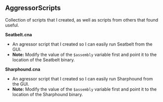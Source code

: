 ## AggressorScripts

Collection of scripts that I created, as well as scripts from others that found useful.

**Seatbelt.cna**
- An agressor script that I created so I can easily run Seatbelt from the GUI.
- **Note:** Modify the value of the `$assembly` variable first and point it to the location of the Seatbelt binary.

**Sharphound.cna**
- An agressor script that I created so I can easily run Sharphound from the GUI.
- **Note:** Modify the value of the `$assembly` variable first and point it to the location of the Sharphound binary.